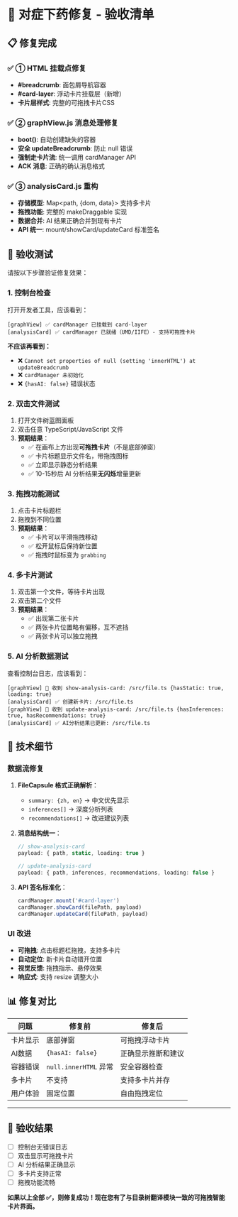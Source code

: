 # 🎯 对症下药修复 - 验收清单

## 📋 修复完成

### ✅ ① HTML 挂载点修复
- **#breadcrumb**: 面包屑导航容器
- **#card-layer**: 浮动卡片挂载层（新增）
- **卡片层样式**: 完整的可拖拽卡片CSS

### ✅ ② graphView.js 消息处理修复
- **boot()**: 自动创建缺失的容器
- **安全 updateBreadcrumb**: 防止 null 错误
- **强制走卡片流**: 统一调用 cardManager API
- **ACK 消息**: 正确的确认消息格式

### ✅ ③ analysisCard.js 重构
- **存储模型**: Map<path, {dom, data}> 支持多卡片
- **拖拽功能**: 完整的 makeDraggable 实现
- **数据合并**: AI 结果正确合并到现有卡片
- **API 统一**: mount/showCard/updateCard 标准签名

## 🧪 验收测试

请按以下步骤验证修复效果：

### 1. **控制台检查**
打开开发者工具，应该看到：
```
[graphView] ✅ cardManager 已挂载到 card-layer
[analysisCard] ✅ cardManager 已就绪（UMD/IIFE）- 支持可拖拽卡片
```

**不应该再看到：**
- ❌ `Cannot set properties of null (setting 'innerHTML') at updateBreadcrumb`
- ❌ `cardManager 未初始化`
- ❌ `{hasAI: false}` 错误状态

### 2. **双击文件测试**
1. 打开文件树蓝图面板
2. 双击任意 TypeScript/JavaScript 文件
3. **预期结果**：
   - ✅ 在画布上方出现**可拖拽卡片**（不是底部弹窗）
   - ✅ 卡片标题显示文件名，带拖拽图标
   - ✅ 立即显示静态分析结果
   - ✅ 10-15秒后 AI 分析结果**无闪烁**增量更新

### 3. **拖拽功能测试**
1. 点击卡片标题栏
2. 拖拽到不同位置
3. **预期结果**：
   - ✅ 卡片可以平滑拖拽移动
   - ✅ 松开鼠标后保持新位置
   - ✅ 拖拽时鼠标变为 `grabbing`

### 4. **多卡片测试**
1. 双击第一个文件，等待卡片出现
2. 双击第二个文件
3. **预期结果**：
   - ✅ 出现第二张卡片
   - ✅ 两张卡片位置略有偏移，互不遮挡
   - ✅ 两张卡片可以独立拖拽

### 5. **AI 分析数据测试**
查看控制台日志，应该看到：
```
[graphView] 📨 收到 show-analysis-card: /src/file.ts {hasStatic: true, loading: true}
[analysisCard] ✅ 创建新卡片: /src/file.ts
[graphView] 📨 收到 update-analysis-card: /src/file.ts {hasInferences: true, hasRecommendations: true}
[analysisCard] ✅ AI分析结果已更新: /src/file.ts
```

## 🔧 技术细节

### 数据流修复
1. **FileCapsule 格式正确解析**：
   - `summary: {zh, en}` → 中文优先显示
   - `inferences[]` → 深度分析列表
   - `recommendations[]` → 改进建议列表

2. **消息结构统一**：
   ```typescript
   // show-analysis-card
   payload: { path, static, loading: true }
   
   // update-analysis-card  
   payload: { path, inferences, recommendations, loading: false }
   ```

3. **API 签名标准化**：
   ```javascript
   cardManager.mount('#card-layer')
   cardManager.showCard(filePath, payload)
   cardManager.updateCard(filePath, payload)
   ```

### UI 改进
- **可拖拽**: 点击标题栏拖拽，支持多卡片
- **自动定位**: 新卡片自动错开位置
- **视觉反馈**: 拖拽指示、悬停效果
- **响应式**: 支持 resize 调整大小

## 📊 修复对比

| 问题 | 修复前 | 修复后 |
|------|--------|--------|
| 卡片显示 | 底部弹窗 | 可拖拽浮动卡片 |
| AI数据 | `{hasAI: false}` | 正确显示推断和建议 |
| 容器错误 | `null.innerHTML` 异常 | 安全容器检查 |
| 多卡片 | 不支持 | 支持多卡片并存 |
| 用户体验 | 固定位置 | 自由拖拽定位 |

---

## 🎉 验收结果

- [ ] 控制台无错误日志
- [ ] 双击显示可拖拽卡片
- [ ] AI 分析结果正确显示
- [ ] 多卡片支持正常
- [ ] 拖拽功能流畅

**如果以上全部 ✅，则修复成功！现在您有了与目录树翻译模块一致的可拖拽智能卡片界面。**